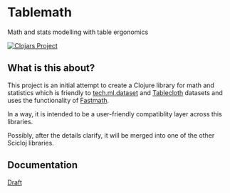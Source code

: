 # Tablemath

Math and stats modelling with table ergonomics

[![Clojars Project](https://img.shields.io/clojars/v/org.scicloj/tableplot.svg)](https://clojars.org/org.scicloj/tableplot)

## What is this about?

This project is an initial attempt to create a Clojure library for math and statistics which is friendly to [tech.ml.dataset](https://github.com/techascent/tech.ml.dataset) and [Tablecloth](https://scicloj.github.io/tablecloth) datasets and uses the functionality of [Fastmath](https://github.com/generateme/fastmath). 

In a way, it is intended to be a user-friendly compatiblity layer across this libraries.

Possibly, after the details clarify, it will be merged into one of the other Scicloj libraries.

## Documentation

[Draft](https://scicloj.github.io/tablemath/)
